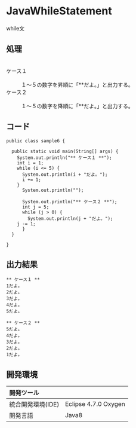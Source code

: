 # JavaWhileStatement
while文

## 処理
<dl>
  <dt>ケース１</dt>
  <dd>１～５の数字を昇順に「**だよ。」と出力する。</dd>
  <dt>ケース２</dt>
  <dd>１～５の数字を降順に「**だよ。」と出力する。</dd>
</dl>

## コード
```
public class sample6 {

  public static void main(String[] args) {
    System.out.println("** ケース１ **");
    int i = 1;
    while (i <= 5) {
      System.out.println(i + "だよ。");
      i += 1;
    }
      System.out.println("");

      System.out.println("** ケース２ **");
      int j = 5;
      while (j > 0) {
        System.out.println(j + "だよ。");
	j -= 1;
      }
  }

}
```

## 出力結果
```
** ケース１ **  
1だよ。  
2だよ。  
3だよ。  
4だよ。  
5だよ。  
  
** ケース２ **  
5だよ。  
4だよ。  
3だよ。  
2だよ。  
1だよ。  
```

## 開発環境
| 開発ツール |  |
|:-|:-|
| 統合開発環境(IDE) | Eclipse 4.7.0 Oxygen |
| 開発言語 | Java8 |
